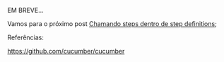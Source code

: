 EM BREVE...

Vamos para o próximo post [Chamando steps dentro de step definitions](https://github.com/brunobatista25/best_archer/blob/master/tests/Cucumber/06-chamando_steps.md); 

Referências:
	
https://github.com/cucumber/cucumber

